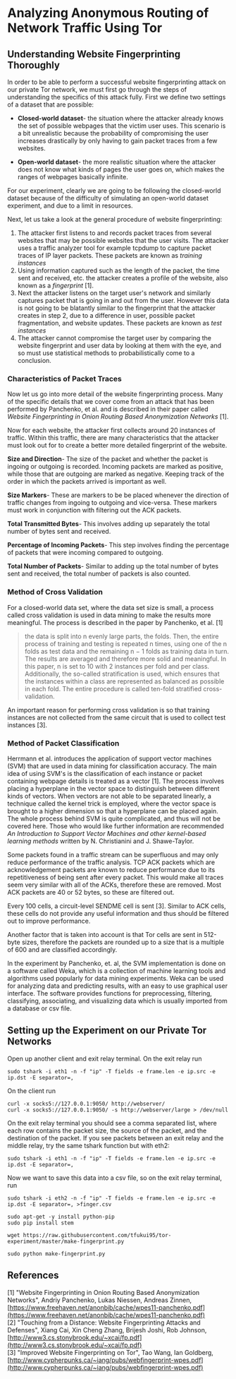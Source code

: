 # Analyzing Anonymous Routing of Network Traffic Using Tor

## Understanding Website Fingerprinting Thoroughly

In order to be able to perform a successful website fingerprinting attack on our
private Tor network, we must first go through the steps of understanding the
specifics of this attack fully. First we define two settings of a dataset that
are possible:

* __Closed-world dataset__- the situation where the attacker already knows the set
of possible webpages that the victim user uses. This scenario is a bit unrealistic
because the probability of compromising the user increases drastically by only
having to gain packet traces from a few websites.

* __Open-world dataset__- the more realistic situation where the attacker does not
know what kinds of pages the user goes on, which makes the ranges of webpages basically
infinite.

For our experiment, clearly we are going to be following the closed-world dataset
because of the difficulty of simulating an open-world dataset experiment, and due
to a limit in resources.

Next, let us take a look at the general procedure of website fingerprinting:

1. The attacker first listens to and records packet traces from several websites that
may be possible websites that the user visits. The attacker uses a traffic analyzer
tool for example tcpdump to capture packet traces of IP layer packets. These packets
are known as _training instances_
2. Using information captured such as the length of the packet, the time sent and
received, etc. the attacker creates a profile of the website, also known as a _fingerprint_ [1].
3. Next the attacker listens on the target user's network and similarly captures
packet that is going in and out from the user. However this data is not going to
be blatantly similar to the fingerprint that the attacker creates in step 2, due
to a difference in user, possible packet fragmentation, and website updates. These
packets are known as _test instances_
4. The attacker cannot compromise the target user by comparing the website fingerprint
and user data by looking at them with the eye, and so must use statistical methods
to probabilistically come to a conclusion.

### Characteristics of Packet Traces

Now let us go into more detail of the website fingerprinting process. Many of the
specific details that we cover come from an attack that has been performed by
Panchenko, et al. and is described in their paper called _Website Fingerprinting
in Onion Routing Based Anonymization Networks_ [1].

Now for each website, the attacker first collects around 20 instances of traffic.
Within this traffic, there are many characteristics that the attacker must look
out for to create a better more detailed fingerprint of the website.

__Size and Direction__- The size of the packet and whether the packet is ingoing or outgoing
is recorded. Incoming packets are marked as positive, while those that are outgoing
are marked as negative. Keeping track of the order in which the packets arrived
is important as well.

__Size Markers__- These are markers to be be placed whenever the direction of
traffic changes from ingoing to outgoing and vice-versa. These markers must work
in conjunction with filtering out the ACK packets.

__Total Transmitted Bytes__- This involves adding up separately the total number of
bytes sent and received.

__Percentage of Incoming Packets__- This step involves finding the percentage of
packets that were incoming compared to outgoing.

__Total Number of Packets__- Similar to adding up the total number of bytes sent
and received, the total number of packets is also counted.

### Method of Cross Validation

For a closed-world data set, where the data set size is small, a process called
cross validation is used in data mining to make the results more meaningful.
The process is described in the paper by Panchenko, et al. [1]

>  the data is split into n evenly large parts, the folds. Then, the entire process
of training and testing is repeated n times, using one of the n folds as test data
and the remaining n − 1 folds as training data in turn. The results are averaged
and therefore more solid and meaningful. In this paper, n is set to 10 with 2
instances per fold and per class. Additionally, the so-called stratification is
used, which ensures that the instances within a class are represented as balanced
as possible in each fold. The entire procedure is called ten-fold stratified
cross-validation.

An important reason for performing cross validation is so that training instances
are not collected from the same circuit that is used to collect test instances [3].

### Method of Packet Classification

Herrmann et al. introduces the application of support vector machines (SVM) that
are used in data mining for classification accuracy. The main idea of using SVM's
is the classification of each instance or packet containing webpage details is
treated as a vector [1]. The process involves placing a hyperplane in the vector
space to distinguish between different kinds of vectors. When vectors are not
able to be separated linearly, a technique called the kernel trick is employed,
where the vector space is brought to a higher dimension so that a hyperplane
can be placed again. The whole process behind SVM is quite complicated, and
thus will not be covered here. Those who would like further information are
recommended _An Introduction to Support Vector Machines and other kernel-based
learning methods_ written by N. Christianini and J. Shawe-Taylor.

Some packets found in a traffic stream can be superfluous and may only reduce
performance of the traffic analysis. TCP ACK packets which are acknowledgement
packets are known to reduce performance due to its repetitiveness of being sent
after every packet. This would make all traces seem very similar with all of the
ACKs, therefore these are removed. Most ACK packets are 40 or 52 bytes, so these
are filtered out.

Every 100 cells, a circuit-level SENDME cell is sent [3]. Similar to ACK cells,
these cells do not provide any useful information and thus should be filtered
out to improve performance.

Another factor that is taken into account is that Tor cells are sent in 512-byte
sizes, therefore the packets are rounded up to a size that is a multiple of 600
and are classified accordingly.

In the experiment by Panchenko, et. al, the SVM implementation is done on a
software called Weka, which is a collection of machine learning tools and algorithms
used popularly for data mining experiments. Weka can be used for analyzing data
and predicting results, with an easy to use graphical user interface. The software
provides functions for preprocessing, filtering, classifying, associating, and
visualizing data which is usually imported from a database or csv file.

## Setting up the Experiment on our Private Tor Networks

Open up another client and exit relay terminal. On the exit relay run
```
sudo tshark -i eth1 -n -f "ip" -T fields -e frame.len -e ip.src -e ip.dst -E separator=,
```

On the client run
```
curl -x socks5://127.0.0.1:9050/ http://webserver/
curl -x socks5://127.0.0.1:9050/ -s http://webserver/large > /dev/null
```

On the exit relay terminal you should see a comma separated list, where each row
contains the packet size, the source of the packet, and the destination of the packet.
If you see packets between an exit relay and the middle relay, try the same
tshark function but with eth2:

```
sudo tshark -i eth1 -n -f "ip" -T fields -e frame.len -e ip.src -e ip.dst -E separator=,
```

Now we want to save this data into a csv file, so on the exit relay terminal, run

```
sudo tshark -i eth2 -n -f "ip" -T fields -e frame.len -e ip.src -e ip.dst -E separator=, >finger.csv
```

```
sudo apt-get -y install python-pip
sudo pip install stem

wget https://raw.githubusercontent.com/tfukui95/tor-experiment/master/make-fingerprint.py

sudo python make-fingerprint.py
```


## References

[1] "Website Fingerprinting in Onion Routing Based Anonymization Networks",
Andriy Panchenko, Lukas Niessen, Andreas Zinnen, [https://www.freehaven.net/anonbib/cache/wpes11-panchenko.pdf](https://www.freehaven.net/anonbib/cache/wpes11-panchenko.pdf)  
[2] "Touching from a Distance: Website Fingerprinting Attacks and Defenses", Xiang
Cai, Xin Cheng Zhang, Brijesh Joshi, Rob Johnson, [http://www3.cs.stonybrook.edu/~xcai/fp.pdf](http://www3.cs.stonybrook.edu/~xcai/fp.pdf)  
[3] "Improved Website Fingerprinting on Tor", Tao Wang, Ian Goldberg, [http://www.cypherpunks.ca/~iang/pubs/webfingerprint-wpes.pdf](http://www.cypherpunks.ca/~iang/pubs/webfingerprint-wpes.pdf)  

